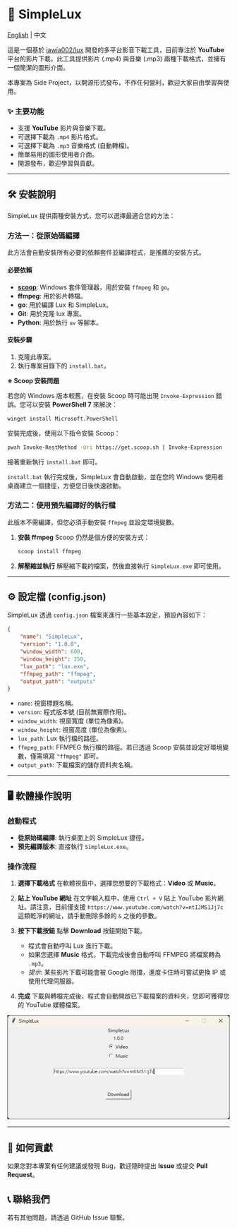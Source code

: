 # 🚀 SimpleLux

[English](README.md) | 中文

這是一個基於 [iawia002/lux](https://github.com/iawia002/lux) 開發的多平台影音下載工具，目前專注於 **YouTube** 平台的影片下載。此工具提供影片 (.mp4) 與音樂 (.mp3) 兩種下載格式，並擁有一個簡潔的圖形介面。

本專案為 Side Project，以開源形式發布，不作任何營利，歡迎大家自由學習與使用。

### ✨ 主要功能

  * 支援 **YouTube** 影片與音樂下載。
  * 可選擇下載為 `.mp4` 影片格式。
  * 可選擇下載為 `.mp3` 音樂格式 (自動轉檔)。
  * 簡單易用的圖形使用者介面。
  * 開源發布，歡迎學習與貢獻。

-----

## 🛠️ 安裝說明

SimpleLux 提供兩種安裝方式，您可以選擇最適合您的方法：

### 方法一：從原始碼編譯

此方法會自動安裝所有必要的依賴套件並編譯程式，是推薦的安裝方式。

#### 必要依賴

  * [**scoop**](https://scoop.sh/): Windows 套件管理器，用於安裝 `ffmpeg` 和 `go`。
  * **ffmpeg**: 用於影片轉檔。
  * **go**: 用於編譯 Lux 和 SimpleLux。
  * **Git**: 用於克隆 lux 專案。
  * **Python**: 用於執行 `uv` 等腳本。

#### 安裝步驟

1.  克隆此專案。
2.  執行專案目錄下的 `install.bat`。

**※ Scoop 安裝問題**

若您的 Windows 版本較舊，在安裝 Scoop 時可能出現 `Invoke-Expression` 錯誤。您可以安裝 **PowerShell 7** 來解決：

```bash
winget install Microsoft.PowerShell
```

安裝完成後，使用以下指令安裝 Scoop：

```bash
pwsh Invoke-RestMethod -Uri https://get.scoop.sh | Invoke-Expression
```

接著重新執行 `install.bat` 即可。

`install.bat` 執行完成後，SimpleLux 會自動啟動，並在您的 Windows 使用者桌面建立一個捷徑，方便您日後快速啟動。

### 方法二：使用預先編譯好的執行檔

此版本不需編譯，但您必須手動安裝 `ffmpeg` 並設定環境變數。

1.  **安裝 ffmpeg**
    Scoop 仍然是個方便的安裝方式：
    ```bash
    scoop install ffmpeg
    ```
2.  **解壓縮並執行**
    解壓縮下載的檔案，然後直接執行 `SimpleLux.exe` 即可使用。

-----

## ⚙️ 設定檔 (config.json)

SimpleLux 透過 `config.json` 檔案來進行一些基本設定，預設內容如下：

```json
{
    "name": "SimpleLux",
    "version": "1.0.0",
    "window_width": 600,
    "window_height": 250,
    "lux_path": "lux.exe",
    "ffmpeg_path": "ffmpeg",
    "output_path": "outputs"
}
```

  * `name`: 視窗標題名稱。
  * `version`: 程式版本號 (目前無實際作用)。
  * `window_width`: 視窗寬度 (單位為像素)。
  * `window_height`: 視窗高度 (單位為像素)。
  * `lux_path`: Lux 執行檔的路徑。
  * `ffmpeg_path`: FFMPEG 執行檔的路徑。若已透過 Scoop 安裝並設定好環境變數，僅需填寫 `"ffmpeg"` 即可。
  * `output_path`: 下載檔案的儲存資料夾名稱。

-----

## 🖥️ 軟體操作說明

### 啟動程式

  * **從原始碼編譯**: 執行桌面上的 SimpleLux 捷徑。
  * **預先編譯版本**: 直接執行 `SimpleLux.exe`。

### 操作流程

1.  **選擇下載格式**
    在軟體視窗中，選擇您想要的下載格式：**Video** 或 **Music**。

2.  **貼上 YouTube 網址**
    在文字輸入框中，使用 `Ctrl + V` 貼上 YouTube 影片網址。請注意，目前僅支援 `https://www.youtube.com/watch?v=ntIJMS1Jj7c` 這類乾淨的網址，請手動刪除多餘的 `&` 之後的參數。

3.  **按下下載按鈕**
    點擊 **Download** 按鈕開始下載。

      - 程式會自動呼叫 Lux 進行下載。
      - 如果您選擇 **Music** 格式，下載完成後會自動呼叫 FFMPEG 將檔案轉為 `.mp3`。
      - *提示*: 某些影片下載可能會被 Google 阻擋，進度卡住時可嘗試更換 IP 或使用代理伺服器。

4.  **完成**
    下載與轉檔完成後，程式會自動開啟已下載檔案的資料夾，您即可獲得您的 YouTube 媒體檔案。

![](doc/image.png)

-----

## 🤝 如何貢獻

如果您對本專案有任何建議或發現 Bug，歡迎隨時提出 **Issue** 或提交 **Pull Request**。

## 📞 聯絡我們

若有其他問題，請透過 GitHub Issue 聯繫。